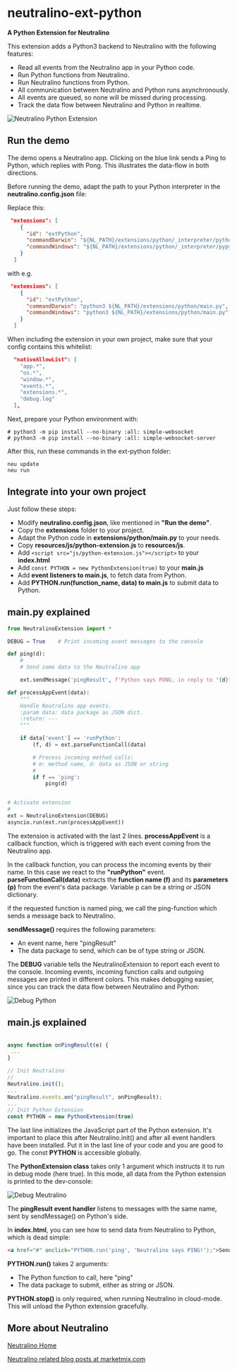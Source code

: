 # neutralino-ext-python
**A Python Extension for Neutralino**

This extension adds a Python3 backend to Neutralino with the following features:
- Read all events from the Neutralino app in your Python code.
- Run Python functions from Neutralino.
- Run Neutralino functions from Python.
- All communication between Neutralino and Python runs asynchronously.
- All events are queued, so none will be missed during processing.
- Track the data flow between Neutralino and Python in realtime.

![Neutralino Python Extension](https://marketmix.com/git-assets/neutralino-ext-python/neutralino-python-extension.gif)

## Run the demo
The demo opens a Neutralino app. Clicking on the blue link sends a Ping to Python, which replies with Pong.
This illustrates the data-flow in both directions. 

Before running the demo, adapt the path to your Python interpreter in the **neutralino.config.json** file:

Replace this:
```json
 "extensions": [
    {
      "id": "extPython",
      "commandDarwin": "${NL_PATH}/extensions/python/_interpreter/python3.framework/Versions/Current/bin/python3 ${NL_PATH}/extensions/python/main.py",
      "commandWindows": "${NL_PATH}/extensions/python/_interpreter/pypy3/pypy.exe ${NL_PATH}/extensions/python/main.py"
    }
  ]
```
with e.g. 
```json
 "extensions": [
    {
      "id": "extPython",
      "commandDarwin": "python3 ${NL_PATH}/extensions/python/main.py",
      "commandWindows": "python3 ${NL_PATH}/extensions/python/main.py"
    }
  ]
```

When including the extension in your own project, make sure that your config contains this whitelist:
```json
  "nativeAllowList": [
    "app.*",
    "os.*",
    "window.*",
    "events.*",
    "extensions.*",
    "debug.log"
  ],
```

Next, prepare your Python environment with:
```commandline
# python3 -m pip install --no-binary :all: simple-websocket
# python3 -m pip install --no-binary :all: simple-websocket-server
```

After this, run these commands in the ext-python folder:
```commandline
neu update
neu run
```

## Integrate into your own project
Just follow these steps:
- Modify **neutralino.config.json**, like mentioned in **"Run the demo"**.
- Copy the **extensions** folder to your project.
- Adapt the Python code in **extensions/python/main.py** to your needs.
- Copy **resources/js/python-extension.js** to **resources/js**.
- Add `<script src="js/python-extension.js"></script>` to your **index.html**
- Add `const PYTHON = new PythonExtension(true)` to your **main.js**
- Add **event listeners to main.js**, to fetch data from Python.
- Add **PYTHON.run(function_name, data) to main.js** to submit data to Python.

## main.py explained

```Python
from NeutralinoExtension import *

DEBUG = True    # Print incoming event messages to the console

def ping(d):
    #
    # Send some data to the Neutralino app

    ext.sendMessage('pingResult', f'Python says PONG, in reply to "{d}"')

def processAppEvent(data):
    """
    Handle Neutralino app events.
    :param data: data package as JSON dict.
    :return: ---
    """

    if data['event'] == 'runPython':
        (f, d) = ext.parseFunctionCall(data)

        # Process incoming method calls:
        # m: method name, d: data as JSON or string
        #
        if f == 'ping':
            ping(d)


# Activate extension
#
ext = NeutralinoExtension(DEBUG)
asyncio.run(ext.run(processAppEvent))
```

The extension is activated with the last 2 lines. 
**processAppEvent** is a callback function, which is triggered with each event coming from the Neutralino app.

In the callback function, you can process the incoming events by their name. In this case we react to the **"runPython"** event.
**parseFunctionCall(data)** extracts the **function name (f)** and its **parameters (p)** from the event's data package. Variable p can be a string or JSON dictionary.

if the requested function is named ping, we call the ping-function which sends a message back to Neutralino. 

**sendMessage()** requires the following parameters:
- An event name, here "pingResult"
- The data package to send, which can be of type string or JSON.

The **DEBUG** variable tells the NeutralinoExtension to report each event to the console. Incoming events, incoming function calls and outgoing messages are printed in different colors.
This makes debugging easier, since you can track the data flow between Neutralino and Python:

![Debug Python](https://marketmix.com/git-assets/neutralino-ext-python/debug-python.jpg)

## main.js explained
```Javascript

async function onPingResult(e) {
 ...
}

// Init Neutralino
//
Neutralino.init();
...
Neutralino.events.on("pingResult", onPingResult);
...
// Init Python Extension
const PYTHON = new PythonExtension(true)
```

The last line initializes the JavaScript part of the Python extension. It's important to place this after Neutralino.init() and after all event handlers have been installed. Put it in the last line of your code and you are good to go. The const **PYTHON** is accessible globally.

The **PythonExtension class** takes only 1 argument which instructs it to run in debug mode (here true). In this mode, all data from the Python extension is printed to the dev-console:

![Debug Meutralino](https://marketmix.com/git-assets/neutralino-ext-python/debug-neutralino.jpg)

The **pingResult event handler** listens to messages with the same name, sent by sendMessage() on Python's side. 

In **index.html**, you can see how to send data from Neutralino to Python, which is dead simple:
```html
<a href="#" onclick="PYTHON.run('ping', 'Neutralino says PING!');">Send PING to Python</a><br>
```

**PYTHON.run()** takes 2 arguments:
- The Python function to call, here "ping"
- The data package to submit, either as string or JSON.

**PYTHON.stop()** is only required, when running Neutralino in cloud-mode. This will unload the Python extension gracefully.

## More about Neutralino
[Neutralino Home](https://neutralino.js.org) 

[Neutralino related blog posts at marketmix.com](https://marketmix.com/de/tag/neutralinojs/)

